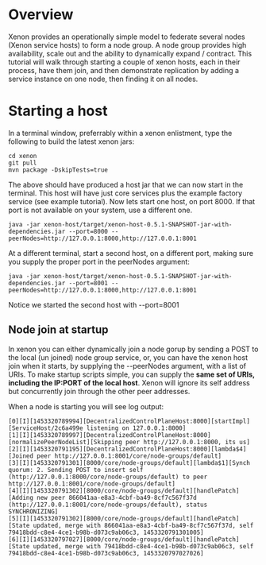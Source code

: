 # Overview

Xenon provides an operationally simple model to federate several nodes (Xenon service hosts) to form a node group. A node group provides high availability, scale out and the ability to dynamically expand / contract.
This tutorial will walk through starting a couple of xenon hosts, each in their process, have them join, and then demonstrate replication by adding a service instance on one node, then finding it on all nodes.

# Starting a host

In a terminal window, preferrably within a xenon enlistment, type the following to build the latest xenon jars:

```
cd xenon
git pull
mvn package -DskipTests=true
```
The above should have produced a host jar that we can now start in the terminal. This host will have just core services plus the example factory service (see example tutorial). Now lets start one host, on port 8000. If that port is not available on your system, use a different one.
```
java -jar xenon-host/target/xenon-host-0.5.1-SNAPSHOT-jar-with-dependencies.jar --port=8000 --peerNodes=http://127.0.0.1:8000,http://127.0.0.1:8001
```
At a different terminal, start a second host, on a different port, making sure you supply the proper port in the peerNodes argument:
```
java -jar xenon-host/target/xenon-host-0.5.1-SNAPSHOT-jar-with-dependencies.jar --port=8001 --peerNodes=http://127.0.0.1:8000,http://127.0.0.1:8001
```
Notice we started the second host with --port=8001

## Node join at startup

In xenon you can either dynamically join a node gorup by sending a POST to the local (un joined) node group service, or, you can have the xenon host join when it starts, by supplying the --peerNodes argument, with a list of URIs. To make startup scripts simple, you can supply the **same set of URIs, including the IP:PORT of the local host**. Xenon will ignore its self address but concurrently join through the other peer addresses.

When a node is starting you will see log output:
```
[0][I][1453320789994][DecentralizedControlPlaneHost:8000][startImpl][ServiceHost/2c6a499e listening on 127.0.0.1:8000]
[1][I][1453320789997][DecentralizedControlPlaneHost:8000][normalizePeerNodeList][Skipping peer http://127.0.0.1:8000, its us]
[2][I][1453320791195][DecentralizedControlPlaneHost:8000][lambda$4][Joined peer http://127.0.0.1:8001/core/node-groups/default]
[3][I][1453320791301][8000/core/node-groups/default][lambda$1][Synch quorum: 2. Sending POST to insert self (http://127.0.0.1:8000/core/node-groups/default) to peer http://127.0.0.1:8001/core/node-groups/default]
[4][I][1453320791302][8000/core/node-groups/default][handlePatch][Adding new peer 866041aa-e8a3-4cbf-ba49-8cf7c567f37d (http://127.0.0.1:8001/core/node-groups/default), status SYNCHRONIZING]
[5][I][1453320791302][8000/core/node-groups/default][handlePatch][State updated, merge with 866041aa-e8a3-4cbf-ba49-8cf7c567f37d, self 79418bdd-c8e4-4ce1-b98b-d073c9ab06c3, 1453320791301005]
[6][I][1453320797027][8000/core/node-groups/default][handlePatch][State updated, merge with 79418bdd-c8e4-4ce1-b98b-d073c9ab06c3, self 79418bdd-c8e4-4ce1-b98b-d073c9ab06c3, 1453320797027026]
```